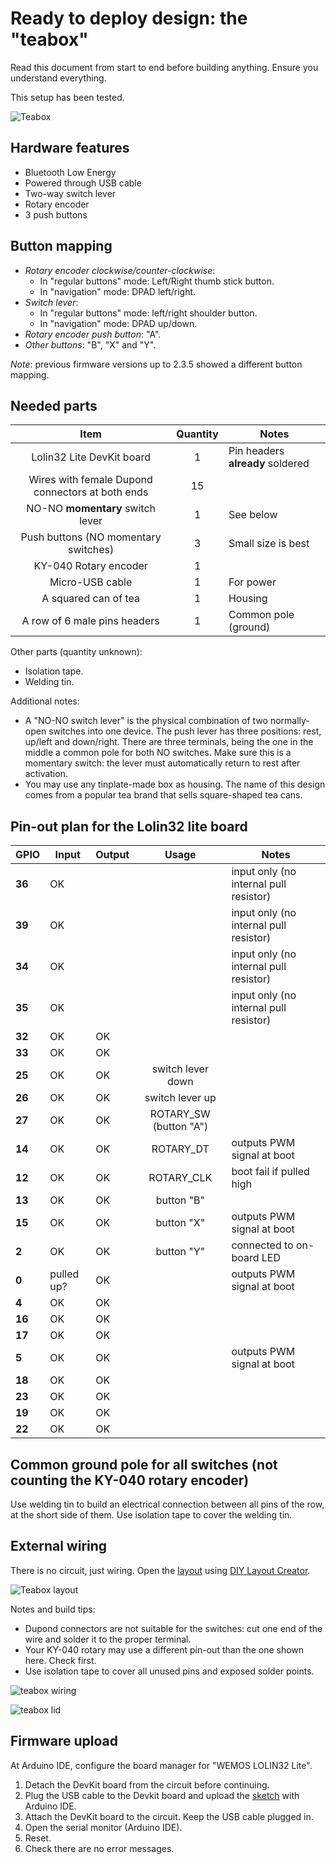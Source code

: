 # Ready to deploy design: the "teabox"

Read this document from start to end before building anything. Ensure you understand everything.

This setup has been tested.

![Teabox](../../pictures/Teabox.png)

## Hardware features

- Bluetooth Low Energy
- Powered through USB cable
- Two-way switch lever
- Rotary encoder
- 3 push buttons

## Button mapping

- *Rotary encoder clockwise/counter-clockwise*:
  - In "regular buttons" mode: Left/Right thumb stick button.
  - In "navigation" mode: DPAD left/right.
- *Switch lever*:
  - In "regular buttons" mode: left/right shoulder button.
  - In "navigation" mode: DPAD up/down.
- *Rotary encoder push button*: "A".
- *Other buttons*: "B", "X" and "Y".

*Note*: previous firmware versions up to 2.3.5 showed a different button mapping.

## Needed parts

|                     **Item**                     | **Quantity** | Notes                            |
| :----------------------------------------------: | :----------: | -------------------------------- |
|            Lolin32 Lite DevKit board             |      1       | Pin headers **already** soldered |
| Wires with female Dupond connectors at both ends |      15      |                                  |
|         NO-NO **momentary** switch lever         |      1       | See below                        |
|       Push buttons (NO momentary switches)       |      3       | Small size is best               |
|              KY-040 Rotary encoder               |      1       |                                  |
|                 Micro-USB cable                  |      1       | For power                        |
|               A squared can of tea               |      1       | Housing                          |
|           A row of 6 male pins headers           |      1       | Common pole (ground)             |

Other parts (quantity unknown):

- Isolation tape.
- Welding tin.

Additional notes:

- A "NO-NO switch lever" is the physical combination of two normally-open switches into one device. The push lever has three positions: rest, up/left and down/right. There are three terminals, being the one in the middle a common pole for both NO switches. Make sure this is a momentary switch: the lever must automatically return to rest after activation.
- You may use any tinplate-made box as housing. The name of this design comes from a popular tea brand that sells square-shaped tea cans.

## Pin-out plan for the Lolin32 lite board

| **GPIO** | **Input**  | **Output** |       **Usage**        | **Notes**                              |
| -------- | ---------- | ---------- | :--------------------: | -------------------------------------- |
| **36**   | OK         |            |                        | input only (no internal pull resistor) |
| **39**   | OK         |            |                        | input only (no internal pull resistor) |
| **34**   | OK         |            |                        | input only (no internal pull resistor) |
| **35**   | OK         |            |                        | input only (no internal pull resistor) |
| **32**   | OK         | OK         |                        |                                        |
| **33**   | OK         | OK         |                        |                                        |
| **25**   | OK         | OK         |   switch lever down    |                                        |
| **26**   | OK         | OK         |    switch lever up     |                                        |
| **27**   | OK         | OK         | ROTARY_SW (button "A") |                                        |
| **14**   | OK         | OK         |       ROTARY_DT        | outputs PWM signal at boot             |
| **12**   | OK         | OK         |       ROTARY_CLK       | boot fail if pulled high               |
| **13**   | OK         | OK         |       button "B"       |                                        |
| **15**   | OK         | OK         |       button "X"       | outputs PWM signal at boot             |
| **2**    | OK         | OK         |       button "Y"       | connected to on-board LED              |
| **0**    | pulled up? | OK         |                        | outputs PWM signal at boot             |
| **4**    | OK         | OK         |                        |                                        |
| **16**   | OK         | OK         |                        |                                        |
| **17**   | OK         | OK         |                        |                                        |
| **5**    | OK         | OK         |                        | outputs PWM signal at boot             |
| **18**   | OK         | OK         |                        |                                        |
| **23**   | OK         | OK         |                        |                                        |
| **19**   | OK         | OK         |                        |                                        |
| **22**   | OK         | OK         |                        |                                        |

## Common ground pole for all switches (not counting the KY-040 rotary encoder)

Use welding tin to build an electrical connection between all pins of the row, at the short side of them. Use isolation tape to cover the welding tin.

## External wiring

There is no circuit, just wiring. Open the [layout](./teabox.diy) using [DIY Layout Creator](https://github.com/bancika/diy-layout-creator).

![Teabox layout](./Teabox.png)

Notes and build tips:

- Dupond connectors are not suitable for the switches: cut one end of the wire and solder it to the proper terminal.
- Your KY-040 rotary may use a different pin-out than the one shown here. Check first.
- Use isolation tape to cover all unused pins and exposed solder points.

![teabox wiring](../../pictures/Teabox_inside.png)

![teabox lid](../../pictures/Teabox_lid.png)

## Firmware upload

At Arduino IDE, configure the board manager for "WEMOS LOLIN32 Lite".

1. Detach the DevKit board from the circuit before continuing.
2. Plug the USB cable to the Devkit board and upload the [sketch](../../../../src/Firmware/Teabox/Teabox.ino) with Arduino IDE.
3. Attach the DevKit board to the circuit. Keep the USB cable plugged in.
4. Open the serial monitor (Arduino IDE).
5. Reset.
6. Check there are no error messages.
